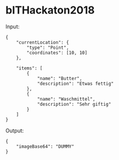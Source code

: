 # bITHackaton2018

Input:
```
{ 
	"currentLocation": { 
		"type": "Point", 
		"coordinates": [10, 10] 
	},

	"items": [
		{
			"name": "Butter",
			"description": "Etwas fettig"
		},
		{
			"name": "Waschmittel",
			"description": "Sehr giftig"
		}
	]
}
```

Output:
```
{
    "imageBase64": "DUMMY"
}
```
